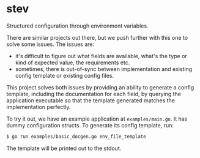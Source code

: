 # stev

Structured configuration through environment variables.

There are similar projects out there, but we push further with this one
to solve some issues. The issues are:

- it's difficult to figure out what fields are available, what's
  the type or kind of expected value, the requirements etc.
- sometimes, there is out-of-sync between implementation
  and existing config template or existing config files.

This project solves both issues by providing an ability to generate
a config template, including the documentation for each field,
by querying the application executable so that the template
generated matches the implementation perfectly.

To try it out, we have an example application at `examples/main.go`.
It has dummy configuration structs. To generate its config template,
run:

```sh
$ go run examples/basic_docgen.go env_file_template
```

The template will be printed out to the stdout.
